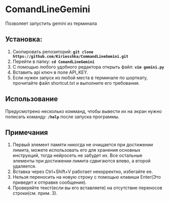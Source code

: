 # ComandLineGemini
Позволяет запустить gemini из терминала

## Установка:
  1. Скопировать репозиторий:
    **`git clone https://github.com/Kiriesshka/CommandLineGemini.git`**
  2. Перейти в папку:
    **`cd ComandLineGemini`**
  3. С помощью любого удобного редактора открыть файл:
    **`vim gemini.py`**
  4. Вставить api ключ в поле API_KEY.
  5. Если нужен запуск из любой места в терминале по шорткату, прочитайте файл shortcut.txt и выполните его требования.

## Использование
  Предусмотрено несколько комманд, чтобы вывести их на экран нужно пописать команду:
    **`/help`**
  после запуска программы.
  
## Примечания
  1. Первый элемент памяти никогда не очищается при достижении лимита, можете использовать его для хранения основных инструкций, тогда нейросеть не забудет их. Все остальные элементы при достижении лимита сдвигаются влево, а второй удаляется. 
  2. Вставка через Ctrl+Shift+V работает некорректно, избегайте ее.
  3. Нельзя переносить на новую строку с помощью клавиши Enter(Это приведет к отправке сообщения).
  4. Проверяйте текст(если вы его вставляете) на отсутствие переносов строки(см. прим. 3).
